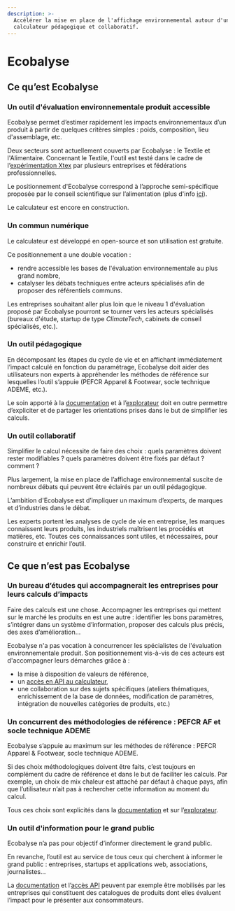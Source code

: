 ```yaml
---
description: >-
  Accélérer la mise en place de l'affichage environnemental autour d'un
  calculateur pédagogique et collaboratif.
---
```


# Ecobalyse

## Ce qu’est Ecobalyse

### Un outil d'évaluation environnementale produit accessible

Ecobalyse permet d’estimer rapidement les impacts environnementaux d’un produit à partir de quelques critères simples : poids, composition, lieu d'assemblage, etc.

Deux secteurs sont actuellement couverts par Ecobalyse : le Textile et l'Alimentaire. Concernant le Textile, l'outil est testé dans le cadre de l’[expérimentation Xtex](https://agirpourlatransition.ademe.fr/entreprises/aides-financieres/20210920/xtex2021-191) par plusieurs entreprises et fédérations professionnelles.&#x20;

Le positionnement d'Ecobalyse correspond à l’approche semi-spécifique proposée par le conseil scientifique sur l’alimentation (plus d'info [ici](https://expertises.ademe.fr/economie-circulaire/consommer-autrement/passer-a-laction/reconnaitre-produit-plus-respectueux-lenvironnement/dossier/laffichage-environnemental/affichage-environnemental-secteur-alimentaire-experimentation-20202021)).

Le calculateur est encore en construction.&#x20;

### Un commun numérique

Le calculateur est développé en open-source et son utilisation est gratuite.&#x20;

Ce positionnement a une double vocation :&#x20;

* rendre accessible les bases de l'évaluation environnementale au plus grand nombre,
* catalyser les débats techniques entre acteurs spécialisés afin de proposer des référentiels communs.

Les entreprises souhaitant aller plus loin que le niveau 1 d'évaluation proposé par Ecobalyse pourront se tourner vers les acteurs spécialisés (bureaux d'étude, startup de type _ClimateTech_, cabinets de conseil spécialisés, etc.).&#x20;

### Un outil **pédagogique**

En décomposant les étapes du cycle de vie et en affichant immédiatement l’impact calculé en fonction du paramétrage, Ecobalyse doit aider des utilisateurs non experts à appréhender les méthodes de référence sur lesquelles l’outil s’appuie (PEFCR Apparel & Footwear, socle technique ADEME, etc.).

Le soin apporté à la [documentation](https://fabrique-numerique.gitbook.io/wikicarbone/) et à l’[explorateur](https://wikicarbone.beta.gouv.fr/#/explore) doit en outre permettre d’expliciter et de partager les orientations prises dans le but de simplifier les calculs.

### Un outil **collaboratif**

Simplifier le calcul nécessite de faire des choix : quels paramètres doivent rester modifiables ? quels paramètres doivent être fixés par défaut ? comment ?

Plus largement, la mise en place de l’affichage environnemental suscite de nombreux débats qui peuvent être éclairés par un outil pédagogique.

L’ambition d'Ecobalyse est d’impliquer un maximum d’experts, de marques et d’industries dans le débat.&#x20;

Les experts portent les analyses de cycle de vie en entreprise, les marques connaissent leurs produits, les industriels maîtrisent les procédés et matières, etc. Toutes ces connaissances sont utiles, et nécessaires, pour construire et enrichir l’outil.

## Ce que n’est pas Ecobalyse

### Un **bureau d’études** qui accompagnerait les entreprises pour leurs calculs d’impacts

Faire des calculs est une chose. Accompagner les entreprises qui mettent sur le marché les produits en est une autre : identifier les bons paramètres, s’intégrer dans un système d’information, proposer des calculs plus précis, des axes d’amélioration…

Ecobalyse n'a pas vocation à concurrencer les spécialistes de l'évaluation environnementale produit. Son positionnement vis-à-vis de ces acteurs est d'accompagner leurs démarches grâce à :&#x20;

* la mise à disposition de valeurs de référence,
* un [accès en API au calculateur](https://wikicarbone.beta.gouv.fr/#/api),
* une collaboration sur des sujets spécifiques (ateliers thématiques, enrichissement de la base de données, modification de paramètres, intégration de nouvelles catégories de produits, etc.)&#x20;

### Un **concurrent des méthodologies de référence** : PEFCR AF et socle technique ADEME

Ecobalyse s’appuie au maximum sur les méthodes de référence : PEFCR Apparel & Footwear, socle technique ADEME.

Si des choix méthodologiques doivent être faits, c’est toujours en complément du cadre de référence et dans le but de faciliter les calculs. Par exemple, un choix de mix chaleur est attaché par défaut à chaque pays, afin que l’utilisateur n’ait pas à rechercher cette information au moment du calcul.&#x20;

Tous ces choix sont explicités dans la [documentation](https://fabrique-numerique.gitbook.io/wikicarbone/) et sur l’[explorateur](https://wikicarbone.beta.gouv.fr/#/explore).

### Un outil d'information pour le **grand public**

Ecobalyse n’a pas pour objectif d’informer directement le grand public.

En revanche, l’outil est au service de tous ceux qui cherchent à informer le grand public : entreprises, startups et applications web, associations, journalistes…

La [documentation](https://fabrique-numerique.gitbook.io/wikicarbone/) et l’[accès API](https://wikicarbone.beta.gouv.fr/#/api) peuvent par exemple être mobilisés par les entreprises qui constituent des catalogues de produits dont elles évaluent l’impact pour le présenter aux consommateurs.

